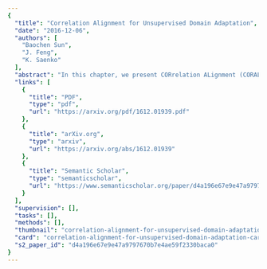 ```yaml
---
{
  "title": "Correlation Alignment for Unsupervised Domain Adaptation",
  "date": "2016-12-06",
  "authors": [
    "Baochen Sun",
    "J. Feng",
    "K. Saenko"
  ],
  "abstract": "In this chapter, we present CORrelation ALignment (CORAL), a simple yet effective method for unsupervised domain adaptation. CORAL minimizes domain shift by aligning the second-order statistics of source and target distributions, without requiring any target labels. In contrast to subspace manifold methods, it aligns the original feature distributions of the source and target domains, rather than the bases of lower-dimensional subspaces. It is also much simpler than other distribution matching methods. CORAL performs remarkably well in extensive evaluations on standard benchmark datasets. We first describe a solution that applies a linear transformation to source features to align them with target features before classifier training. For linear classifiers, we propose to equivalently apply CORAL to the classifier weights, leading to added efficiency when the number of classifiers is small but the number and dimensionality of target examples are very high. The resulting CORAL Linear Discriminant Analysis (CORAL-LDA) outperforms LDA by a large margin on standard domain adaptation benchmarks. Finally, we extend CORAL to learn a nonlinear transformation that aligns correlations of layer activations in deep neural networks (DNNs). The resulting Deep CORAL approach works seamlessly with DNNs and achieves state-of-the-art performance on standard benchmark datasets. Our code is available at: https://github.com/VisionLearningGroup/CORAL.",
  "links": [
    {
      "title": "PDF",
      "type": "pdf",
      "url": "https://arxiv.org/pdf/1612.01939.pdf"
    },
    {
      "title": "arXiv.org",
      "type": "arxiv",
      "url": "https://arxiv.org/abs/1612.01939"
    },
    {
      "title": "Semantic Scholar",
      "type": "semanticscholar",
      "url": "https://www.semanticscholar.org/paper/d4a196e67e9e47a9797670b7e4ae59f2330baca0"
    }
  ],
  "supervision": [],
  "tasks": [],
  "methods": [],
  "thumbnail": "correlation-alignment-for-unsupervised-domain-adaptation-thumb.jpg",
  "card": "correlation-alignment-for-unsupervised-domain-adaptation-card.jpg",
  "s2_paper_id": "d4a196e67e9e47a9797670b7e4ae59f2330baca0"
}
---
```


